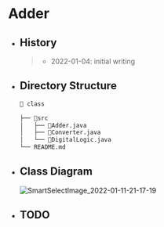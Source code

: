 # Adder
- ## History
  >  - 2022-01-04: initial writing
- ## Directory Structure
  ```bash
  📘 class
  
  ├── 📁src
  │   ├── 📘Adder.java
  │   ├── 📘Converter.java
  │   └── 📘DigitalLogic.java
  └── README.md
  ```

- ## Class Diagram  
  ![SmartSelectImage_2022-01-11-21-17-19](https://user-images.githubusercontent.com/47964708/148941284-93d93708-c4f8-4c66-9a4d-74cb41147585.png)

- ## TODO
